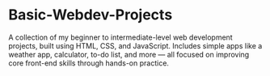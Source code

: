 # Basic-Webdev-Projects
A collection of my beginner to intermediate-level web development projects, built using HTML, CSS, and JavaScript. Includes simple apps like a weather app, calculator, to-do list, and more — all focused on improving core front-end skills through hands-on practice.
